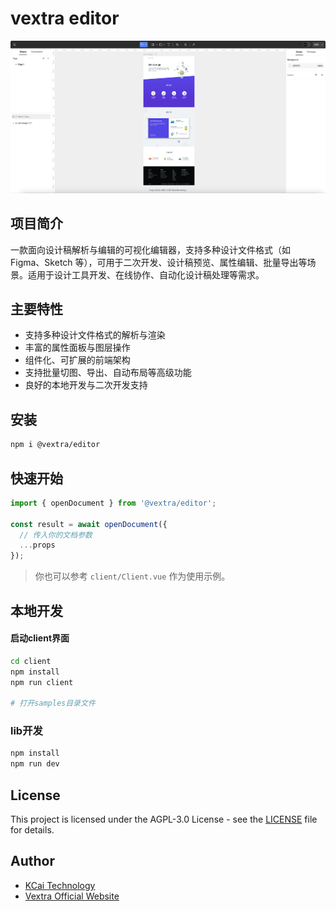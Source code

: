 # vextra editor

![Vextra Editor Example](example.png)

## 项目简介
一款面向设计稿解析与编辑的可视化编辑器，支持多种设计文件格式（如 Figma、Sketch 等），可用于二次开发、设计稿预览、属性编辑、批量导出等场景。适用于设计工具开发、在线协作、自动化设计稿处理等需求。

## 主要特性
- 支持多种设计文件格式的解析与渲染
- 丰富的属性面板与图层操作
- 组件化、可扩展的前端架构
- 支持批量切图、导出、自动布局等高级功能
- 良好的本地开发与二次开发支持

## 安装

```bash
npm i @vextra/editor
```

## 快速开始

```ts
import { openDocument } from '@vextra/editor';

const result = await openDocument({
  // 传入你的文档参数
  ...props
});
```

> 你也可以参考 `client/Client.vue` 作为使用示例。


## 本地开发

#### 启动client界面

```bash
cd client
npm install
npm run client

# 打开samples目录文件
```

### lib开发

```bash
npm install
npm run dev
```

## License

This project is licensed under the AGPL-3.0 License - see the [LICENSE](LICENSE.txt) file for details.

## Author

- [KCai Technology](https://kcaitech.com)
- [Vextra Official Website](https://vextra.cn)
